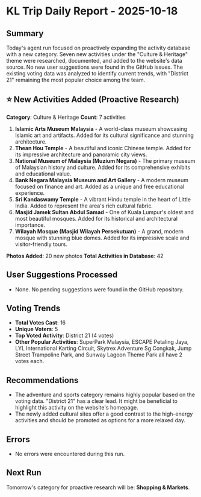 # KL Trip Daily Report - 2025-10-18

## Summary

Today's agent run focused on proactively expanding the activity database with a new category. Seven new activities under the "Culture & Heritage" theme were researched, documented, and added to the website's data source. No new user suggestions were found in the GitHub issues. The existing voting data was analyzed to identify current trends, with "District 21" remaining the most popular choice among the team.

## ⭐ New Activities Added (Proactive Research)

**Category**: Culture & Heritage
**Count**: 7 activities

1.  **Islamic Arts Museum Malaysia** - A world-class museum showcasing Islamic art and artifacts. Added for its cultural significance and stunning architecture.
2.  **Thean Hou Temple** - A beautiful and iconic Chinese temple. Added for its impressive architecture and panoramic city views.
3.  **National Museum of Malaysia (Muzium Negara)** - The primary museum of Malaysian history and culture. Added for its comprehensive exhibits and educational value.
4.  **Bank Negara Malaysia Museum and Art Gallery** - A modern museum focused on finance and art. Added as a unique and free educational experience.
5.  **Sri Kandaswamy Temple** - A vibrant Hindu temple in the heart of Little India. Added to represent the area's rich cultural fabric.
6.  **Masjid Jamek Sultan Abdul Samad** - One of Kuala Lumpur's oldest and most beautiful mosques. Added for its historical and architectural importance.
7.  **Wilayah Mosque (Masjid Wilayah Persekutuan)** - A grand, modern mosque with stunning blue domes. Added for its impressive scale and visitor-friendly tours.

**Photos Added**: 20 new photos
**Total Activities in Database**: 42

## User Suggestions Processed

- None. No pending suggestions were found in the GitHub repository.

## Voting Trends

- **Total Votes Cast**: 16
- **Unique Voters**: 5
- **Top Voted Activity**: District 21 (4 votes)
- **Other Popular Activities**: SuperPark Malaysia, ESCAPE Petaling Jaya, LYL International Karting Circuit, Skytrex Adventure Sg Congkak, Jump Street Trampoline Park, and Sunway Lagoon Theme Park all have 2 votes each.

## Recommendations

- The adventure and sports category remains highly popular based on the voting data. "District 21" has a clear lead. It might be beneficial to highlight this activity on the website's homepage.
- The newly added cultural sites offer a good contrast to the high-energy activities and should be promoted as options for a more relaxed day.

## Errors

- No errors were encountered during this run.

## Next Run

Tomorrow's category for proactive research will be: **Shopping & Markets**.

